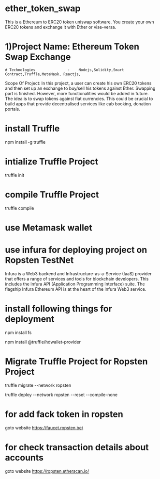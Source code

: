 # ether_token_swap

This is a Ethereum to ERC20 token uniswap software. You create your own ERC20 tokens and exchange it with Ether or vise-versa. 

# 1)Project Name:  Ethereum Token Swap Exchange
    # Technologies               :    Nodejs,Solidity,Smart Contract,Truffle,MetaMask, Reactjs, 
Scope Of Project: In this project, a user can create his own ERC20 tokens and then set up an exchange to buy/sell his tokens against Ether. Swapping part is finished. However, more functionalities would be added in future. The idea is to swap tokens against fiat currencies. This could be crucial to build apps that provide decentralised services like cab booking, donation portals.

# install Truffle
npm install -g truffle

# intialize Truffle Project
truffle init

# compile Truffle Project
truffle compile

# use Metamask wallet

# use infura for deploying project on Ropsten TestNet
Infura is a Web3 backend and Infrastructure-as-a-Service (IaaS) provider that offers a range of services and tools for blockchain developers. This includes the Infura API (Application Programming Interface) suite. The flagship Infura Ethereum API is at the heart of the Infura Web3 service.

# install following things  for deployment

npm install fs

npm install @truffle/hdwallet-provider



# Migrate Truffle Project for Ropsten Project

truffle migrate --network ropsten

truffle deploy --network ropsten --reset --compile-none


# for add fack token in ropsten

goto website https://faucet.ropsten.be/

# for check transaction details about accounts

goto website https://ropsten.etherscan.io/


